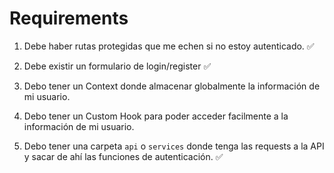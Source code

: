 # Requirements

1. Debe haber rutas protegidas que me echen si no estoy autenticado. ✅
2. Debe existir un formulario de login/register ✅

3. Debo tener un Context donde almacenar globalmente la información de mi usuario.

4. Debo tener un Custom Hook para poder acceder facilmente a la información de mi usuario.

5. Debo tener una carpeta `api` o `services` donde tenga las requests a la API y sacar de ahí las funciones de autenticación. ✅